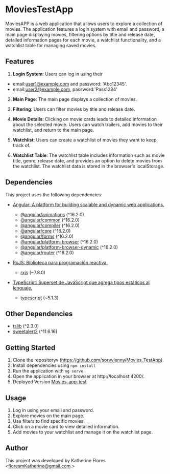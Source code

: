 # MoviesTestApp

MoviesAPP is a web application that allows users to explore a collection of movies. The application features a login system with email and password, a main page displaying movies, filtering options by title and release date, detailed information pages for each movie, a watchlist functionality, and a watchlist table for managing saved movies.

## Features
1. **Login System**: Users can log in using their
- email:<user1@example.com> and password: 'Abc12345'.
- email:<user2@example.com>, password:'Pass1234'

2. **Main Page**: The main page displays a collection of movies.

3. **Filtering**: Users can filter movies by title and release date.

4. **Movie Details**: Clicking on movie cards leads to detailed information about the selected movie. Users can watch trailers, add movies to their watchlist, and return to the main page.

5. **Watchlist**: Users can create a watchlist of movies they want to keep track of.

6. **Watchlist Table**: The watchlist table includes information such as movie title, genre, release date, and provides an option to delete movies from the watchlist. The watchlist data is stored in the browser's localStorage.

## Dependencies

This project uses the following dependencies:

- [Angular: A platform for building scalable and dynamic web applications.](https://angular.io/)
  - [@angular/animations](https://angular.io/api/animations) (^16.2.0)
  - [@angular/common](https://angular.io/api/common) (^16.2.0)
  - [@angular/compiler](https://angular.io/api/compiler) (^16.2.0)
  - [@angular/core](https://angular.io/api/core) (^16.2.0)
  - [@angular/forms](https://angular.io/api/forms) (^16.2.0)
  - [@angular/platform-browser](https://angular.io/api/platform-browser) (^16.2.0)
  - [@angular/platform-browser-dynamic](https://angular.io/api/platform-browser-dynamic) (^16.2.0)
  - [@angular/router](https://angular.io/api/router) (^16.2.0)

- [RxJS: Biblioteca para programación reactiva.](https://rxjs.dev/)
  - [rxjs](https://rxjs.dev/) (~7.8.0)

- [TypeScript: Superset de JavaScript que agrega tipos estáticos al lenguaje.](https://www.typescriptlang.org/)
  - [typescript](https://www.typescriptlang.org/) (~5.1.3)

## Other Dependencies

- [tslib](https://www.npmjs.com/package/tslib) (^2.3.0)
- [sweetalert2](https://github.com/sweetalert2/sweetalert2) (^11.6.16)

## Getting Started
1. Clone the repositoryv (https://github.com/sorvylenny/Movies_TestApp).
2. Install dependencies using `npm install ` 
3. Run the application with  `ng serve`
4. Open the application in your browser at http://localhost:4200/.
5. Deployed Version [Movies-app-test](https://sorvylenny.github.io/Movies_TestApp/#/login)

##  Usage
1. Log in using your email and password.
2. Explore movies on the main page.
3. Use filters to find specific movies.
4. Click on a movie card to view detailed information.
5. Add movies to your watchlist and manage it on the watchlist page.

## Author
This project was developed by Katherine Flores <floresmKatherine@gmail.com.>
